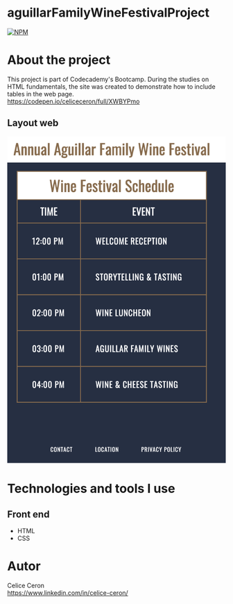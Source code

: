 # aguillarFamilyWineFestivalProject
[![NPM](https://img.shields.io/npm/l/react)](https://github.com/celiceceron/aguillarFamilyWineFestivalProject/blob/master/LICENCE)

# About the project
This project is part of Codecademy's Bootcamp.
During the studies on HTML fundamentals, the site was created to demonstrate how to include tables in the web page.<br>
https://codepen.io/celiceceron/full/XWBYPmo

## Layout web
![Web 1](webPage.png)


# Technologies and tools I use
## Front end
- HTML
- CSS 

# Autor
Celice Ceron <br>
https://www.linkedin.com/in/celice-ceron/
